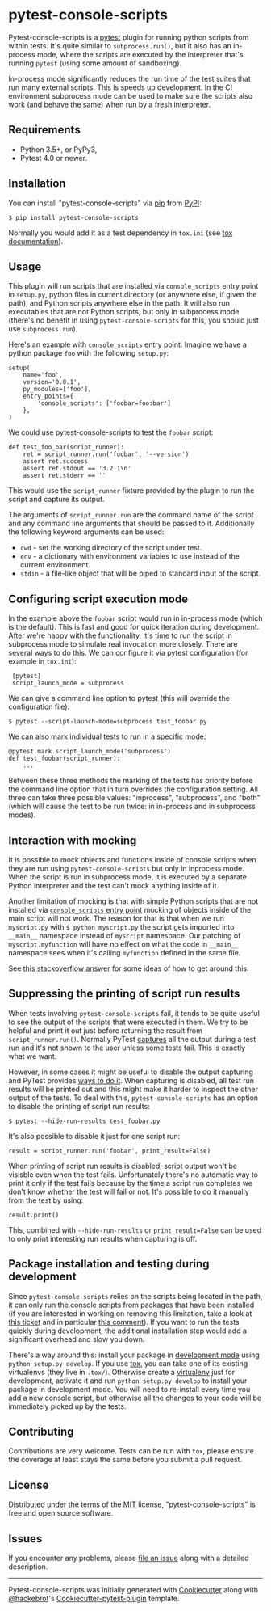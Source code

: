 pytest-console-scripts
======================

Pytest-console-scripts is a [pytest][1] plugin for running python scripts from
within tests. It's quite similar to `subprocess.run()`, but it also has an
in-process mode, where the scripts are executed by the interpreter that's
running `pytest` (using some amount of sandboxing).

In-process mode significantly reduces the run time of the test suites that
run many external scripts. This is speeds up development. In the CI environment
subprocess mode can be used to make sure the scripts also work (and behave the
same) when run by a fresh interpreter.

Requirements
------------

- Python 3.5+, or PyPy3,
- Pytest 4.0 or newer.

Installation
------------

You can install "pytest-console-scripts" via [pip][2] from [PyPI][3]:

    $ pip install pytest-console-scripts

Normally you would add it as a test dependency in `tox.ini` (see [tox
documentation][9]).

Usage
-----

This plugin will run scripts that are installed via `console_scripts` entry
point in `setup.py`, python files in current directory (or anywhere else, if
given the path), and Python scripts anywhere else in the path. It will also run
executables that are not Python scripts, but only in subprocess mode (there's
no benefit in using `pytest-console-scripts` for this, you should just use
`subprocess.run`).

Here's an example with `console_scripts` entry point. Imagine we have a python
package `foo` with the following `setup.py`:

    setup(
        name='foo',
        version='0.0.1',
        py_modules=['foo'],
        entry_points={
            'console_scripts': ['foobar=foo:bar']
        },
    )

We could use pytest-console-scripts to test the `foobar` script:

    def test_foo_bar(script_runner):
        ret = script_runner.run('foobar', '--version')
        assert ret.success
        assert ret.stdout == '3.2.1\n'
        assert ret.stderr == ''

This would use the `script_runner` fixture provided by the plugin to
run the script and capture its output.

The arguments of `script_runner.run` are the command name of the script and
any command line arguments that should be passed to it. Additionally the
following keyword arguments can be used:

- `cwd` - set the working directory of the script under test.
- `env` - a dictionary with environment variables to use instead of the current
  environment.
- `stdin` - a file-like object that will be piped to standard input of the
  script.

Configuring script execution mode
---------------------------------

In the example above the `foobar` script would run in in-process mode (which is
the default). This is fast and good for quick iteration during development.
After we're happy with the functionality, it's time to run the script in
subprocess mode to simulate real invocation more closely. There are several
ways to do this. We can configure it via pytest configuration (for example in
`tox.ini`):

     [pytest]
     script_launch_mode = subprocess

We can give a command line option to pytest (this will override the
configuration file):

    $ pytest --script-launch-mode=subprocess test_foobar.py

We can also mark individual tests to run in a specific mode:

    @pytest.mark.script_launch_mode('subprocess')
    def test_foobar(script_runner):
        ...

Between these three methods the marking of the tests has priority before the
command line option that in turn overrides the configuration setting. All three
can take three possible values: "inprocess", "subprocess", and "both" (which
will cause the test to be run twice: in in-process and in subprocess modes).

Interaction with mocking
------------------------

It is possible to mock objects and functions inside of console scripts when
they are run using `pytest-console-scripts` but only in inprocess mode. When
the script is run in subprocess mode, it is executed by a separate Python
interpreter and the test can't mock anything inside of it.

Another limitation of mocking is that with simple Python scripts that are not
installed via [`console_scripts` entry point][14] mocking of objects inside of
the main script will not work. The reason for that is that when we run
`myscript.py` with `$ python myscript.py` the script gets imported into
`__main__` namespace instead of `myscript` namespace. Our patching of
`myscript.myfunction` will have no effect on what the code in `__main__`
namespace sees when it's calling `myfunction` defined in the same file.

See [this stackoverflow answer](https://stackoverflow.com/a/66693954/1595738)
for some ideas of how to get around this.

Suppressing the printing of script run results
----------------------------------------------

When tests involving `pytest-console-scripts` fail, it tends to be quite
useful to see the output of the scripts that were executed in them. We try
to be helpful and print it out just before returning the result from
`script_runner.run()`. Normally PyTest [captures][12] all the output during a
test run and it's not shown to the user unless some tests fail. This is exactly
what we want.

However, in some cases it might be useful to disable the output capturing and
PyTest provides [ways to do it][13]. When capturing is disabled, all test run
results will be printed out and this might make it harder to inspect the other
output of the tests. To deal with this, `pytest-console-scripts` has an option
to disable the printing of script run results:

    $ pytest --hide-run-results test_foobar.py

It's also possible to disable it just for one script run:

    result = script_runner.run('foobar', print_result=False)

When printing of script run results is disabled, script output won't be
visisble even when the test fails. Unfortunately there's no automatic way to
print it only if the test fails because by the time a script run completes we
don't know whether the test will fail or not. It's possible to do it manually
from the test by using:

    result.print()

This, combined with `--hide-run-results` or `print_result=False` can be used to
only print interesting run results when capturing is off.

Package installation and testing during development
---------------------------------------------------

Since `pytest-console-scripts` relies on the scripts being located in the path,
it can only run the console scripts from packages that have been installed (if
you are interested in working on removing this limitation, take a look at [this
ticket](https://github.com/kvas-it/pytest-console-scripts/issues/34) and in
particular [this comment](https://github.com/kvas-it/pytest-console-scripts/issues/34#issuecomment-649497564)).
If you want to run the tests quickly during development, the additional
installation step would add a significant overhead and slow you down.

There's a way around this: install your package in [development mode][10] using
`python setup.py develop`. If you use [tox][9], you can take one of its
existing virtualenvs (they live in `.tox/`). Otherwise create a
[virtualenv][11] just for development, activate it and run `python setup.py
develop` to install your package in development mode. You will need to
re-install every time you add a new console script, but otherwise all the
changes to your code will be immediately picked up by the tests.

Contributing
------------

Contributions are very welcome. Tests can be run with `tox`, please ensure
the coverage at least stays the same before you submit a pull request.

License
-------

Distributed under the terms of the [MIT][8] license, "pytest-console-scripts"
is free and open source software.

Issues
------

If you encounter any problems, please [file an issue][7] along with a detailed
description.

----

Pytest-console-scripts was initially generated with [Cookiecutter][4] along
with [@hackebrot][5]'s [Cookiecutter-pytest-plugin][6] template.

[1]: https://github.com/pytest-dev/pytest
[2]: https://pypi.python.org/pypi/pip/
[3]: https://pypi.python.org/pypi
[4]: https://github.com/audreyr/cookiecutter
[5]: https://github.com/hackebrot
[6]: https://github.com/pytest-dev/cookiecutter-pytest-plugin
[7]: https://github.com/kvas-it/pytest-console-scripts/issues
[8]: http://opensource.org/licenses/MIT
[9]: https://tox.readthedocs.org/en/latest/
[10]: https://setuptools.readthedocs.io/en/latest/setuptools.html#development-mode
[11]: https://docs.python.org/3/library/venv.html
[12]: https://docs.pytest.org/en/stable/capture.html
[13]: https://docs.pytest.org/en/stable/capture.html#setting-capturing-methods-or-disabling-capturing
[14]: https://python-packaging.readthedocs.io/en/latest/command-line-scripts.html#the-console-scripts-entry-point
